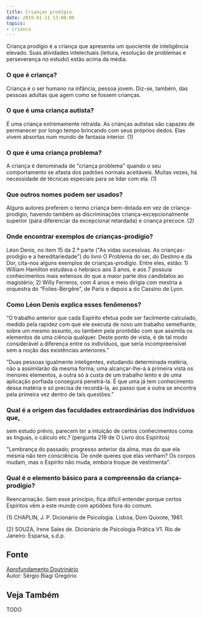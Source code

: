 ```yaml
---
title: Crianças prodígio
date: 2019-01-11 13:00:00
topics: 
- crianca
---
```


Criança prodígio é a criança que apresenta um quociente de inteligência elevado.
Suas atividades intelectuais (leitura, resolução de problemas e perseverança no
estudo) estão acima da média.

### O que é criança?
Criança é o ser humano na infância, pessoa jovem. Diz-se, também, das
pessoas adultas que agem como se fossem crianças.

### O que é uma criança autista?
É uma criança extremamente retraída. As crianças autistas são capazes de
permanecer por longo tempo brincando com seus próprios dedos. Elas vivem
absortas num mundo de fantasia interior. (1)

### O que é uma criança problema?
A criança é denominada de "criança problema" quando o seu comportamento
se afasta dos padrões normais aceitáveis. Muitas vezes, há necessidade
de técnicas especiais para se lidar com ela. (1)

### Que outros nomes podem ser usados?
Alguns autores preferem o termo criança bem-dotada em vez de
criança-prodígio, havendo também as discriminações
criança-excepcionalmente superior (para diferenciar da excepcional
retardada) e criança precoce. (2)

### Onde encontrar exemplos de crianças-prodígio?
Léon Denis, no item 15 da 2.ª parte ("As vidas sucessivas. As
crianças-prodígio e a hereditariedade") do livro O Problema do ser, do
Destino e da Dor, cita-nos alguns exemplos de crianças-prodígio. Entre
eles, estão: 1) William Hamilton estudava o hebraico aos 3 anos, e aos 7
possuía conhecimentos mais extensos do que a maior parte dos candidatos
ao magistério; 2) Willy Ferreros, com 4 anos e meio dirigia com mestria
a orquestra do “Folies-Bergêre”, de Paris e depois a do Cassino de Lyon.

### Como Léon Denis explica esses fenômenos?
“O trabalho anterior que cada Espírito efetua pode ser facilmente
calculado, medido pela rapidez com que ele executa de novo um trabalho
semelhante, sobre um mesmo assunto, ou também pela prontidão com que
assimila os elementos de uma ciência qualquer. Deste ponto de vista, é
de tal modo considerável a diferença entre os indivíduos, que seria
incompreensível sem a noção das existências anteriores.”

“Duas pessoas igualmente inteligentes, estudando determinada matéria,
não a assimilarão da mesma forma; uma alcançar-lhe-á à primeira vista os
menores elementos, a outra só à custa de um trabalho lento e de uma
aplicação porfiada conseguirá penetrá-la. É que uma já tem conhecimento
dessa matéria e só precisa de recordá-la, ao passo que a outra se
encontra pela primeira vez dentro de tais questões.”

### Qual é a origem das faculdades extraordinárias dos indivíduos que,
sem estudo prévio, parecem ter a intuição de certos conhecimentos coma
as línguas, o cálculo etc.? (pergunta 219 de O Livro dos Espíritos)

"Lembrança do passado; progresso anterior da alma, mas do que ela mesma
não tem consciência. De onde queres que elas venham? Os corpos mudam,
mas o Espírito não muda, embora troque de vestimenta".

### Qual é o elemento básico para a compreensão da criança-prodígio?
Reencarnação. Sem esse princípio, fica difícil entender porque
certos Espíritos vêm a este mundo com aptidões fora do comum.


(1) CHAPLIN, J. P. Dicionário de Psicologia. Lisboa, Dom Quixote,
1981.

(2) SOUZA, Irene Sales de. Dicionário de Psicologia Prática V1. Rio de
Janeiro: Esparsa, s.d.p.

## Fonte
[Aprofundamento Doutrinário](https://sites.google.com/view/aprofundamentodoutrinario/crianças-prodígio)  
Autor: Sérgio Biagi Gregório



## Veja Também
TODO


